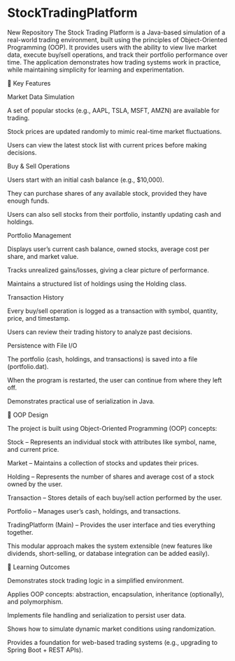 # StockTradingPlatform
New Repository
The Stock Trading Platform is a Java-based simulation of a real-world trading environment, built using the principles of Object-Oriented Programming (OOP). It provides users with the ability to view live market data, execute buy/sell operations, and track their portfolio performance over time. The application demonstrates how trading systems work in practice, while maintaining simplicity for learning and experimentation.

🔹 Key Features

Market Data Simulation

A set of popular stocks (e.g., AAPL, TSLA, MSFT, AMZN) are available for trading.

Stock prices are updated randomly to mimic real-time market fluctuations.

Users can view the latest stock list with current prices before making decisions.

Buy & Sell Operations

Users start with an initial cash balance (e.g., $10,000).

They can purchase shares of any available stock, provided they have enough funds.

Users can also sell stocks from their portfolio, instantly updating cash and holdings.

Portfolio Management

Displays user’s current cash balance, owned stocks, average cost per share, and market value.

Tracks unrealized gains/losses, giving a clear picture of performance.

Maintains a structured list of holdings using the Holding class.

Transaction History

Every buy/sell operation is logged as a transaction with symbol, quantity, price, and timestamp.

Users can review their trading history to analyze past decisions.

Persistence with File I/O

The portfolio (cash, holdings, and transactions) is saved into a file (portfolio.dat).

When the program is restarted, the user can continue from where they left off.

Demonstrates practical use of serialization in Java.

🔹 OOP Design

The project is built using Object-Oriented Programming (OOP) concepts:

Stock – Represents an individual stock with attributes like symbol, name, and current price.

Market – Maintains a collection of stocks and updates their prices.

Holding – Represents the number of shares and average cost of a stock owned by the user.

Transaction – Stores details of each buy/sell action performed by the user.

Portfolio – Manages user’s cash, holdings, and transactions.

TradingPlatform (Main) – Provides the user interface and ties everything together.

This modular approach makes the system extensible (new features like dividends, short-selling, or database integration can be added easily).

🔹 Learning Outcomes

Demonstrates stock trading logic in a simplified environment.

Applies OOP concepts: abstraction, encapsulation, inheritance (optionally), and polymorphism.

Implements file handling and serialization to persist user data.

Shows how to simulate dynamic market conditions using randomization.

Provides a foundation for web-based trading systems (e.g., upgrading to Spring Boot + REST APIs).
